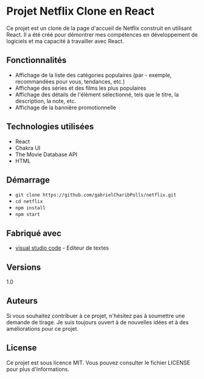 # Projet Netflix Clone en React




Ce projet est un clone de la page d'accueil de Netflix construit en utilisant React. Il a été créé pour démontrer mes compétences en développement de logiciels et ma capacité à travailler avec React.

## Fonctionnalités

- Affichage de la liste des catégories populaires (par - exemple, recommandées pour vous, tendances, etc.)
- Affichage des séries et des films les plus populaires
- Affichage des détails de l'élément sélectionné, tels que le titre, la description, la note, etc.
- Affichage de la bannière promotionnelle

## Technologies utilisées
- React
- Chakra UI
- The Movie Database API
- HTML


## Démarrage

- `git clone https://github.com/gabrielCharibPolls/netflix.git`
- `cd netflix`
- `npm install`
- `npm start`

## Fabriqué avec

* [visual studio code](https://code.visualstudio.com) - Editeur de textes


## Versions
 1.0

## Auteurs
Si vous souhaitez contribuer à ce projet, n'hésitez pas à soumettre une demande de tirage. Je suis toujours ouvert à de nouvelles idées et à des améliorations pour ce projet.


## License

Ce projet est sous licence MIT. Vous pouvez consulter le fichier LICENSE pour plus d'informations.


